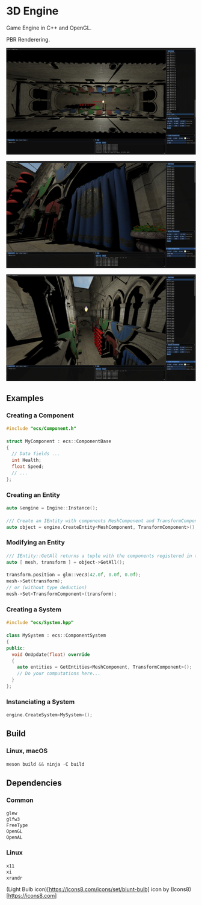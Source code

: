 # 3D Engine
Game Engine in C++ and OpenGL.

PBR Renderering.

![Editor Screenshot 1](./img/Screenshot-1.png)

![Editor Screenshot 2](./img/Screenshot-2.png)

![Editor Screenshot 3](./img/Screenshot-3.png)

## Examples
### Creating a Component
```cpp
#include "ecs/Component.h"

struct MyComponent : ecs::ComponentBase
{
  // Data fields ...
  int Health;
  float Speed;
  // ...
};
```
### Creating an Entity
```cpp
auto &engine = Engine::Instance();

/// Create an IEntity with components MeshComponent and TransformComponent and returns a non-owning pointer
auto object = engine.CreateEntity<MeshComponent, TransformComponent>();
```
### Modifying an Entity
```cpp
/// IEntity::GetAll returns a tuple with the components registered in the IEntity
auto [ mesh, transform ] = object->GetAll();

transform.position = glm::vec3(42.0f, 0.0f, 0.0f);
mesh->Set(transform);
// or (without type deduction)
mesh->Set<TransformComponent>(transform);
```
### Creating a System
```cpp
#include "ecs/System.hpp"

class MySystem : ecs::ComponentSystem
{
public:
  void OnUpdate(float) override
  {
    auto entities = GetEntities<MeshComponent, TransformComponent>();
    // Do your computations here...
  }
};
```
### Instanciating a System
```cpp
engine.CreateSystem<MySystem>();
```
## Build

### Linux, macOS
```cpp
meson build && ninja -C build
```

## Dependencies

### Common
```
glew
glfw3
FreeType
OpenGL
OpenAL
```

### Linux
```
x11
xi
xrandr
```

(Light Bulb icon)[https://icons8.com/icons/set/blunt-bulb] icon by (Icons8)[https://icons8.com]
